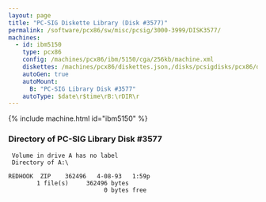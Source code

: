 ```yaml
---
layout: page
title: "PC-SIG Diskette Library (Disk #3577)"
permalink: /software/pcx86/sw/misc/pcsig/3000-3999/DISK3577/
machines:
  - id: ibm5150
    type: pcx86
    config: /machines/pcx86/ibm/5150/cga/256kb/machine.xml
    diskettes: /machines/pcx86/diskettes.json,/disks/pcsigdisks/pcx86/diskettes.json
    autoGen: true
    autoMount:
      B: "PC-SIG Library Disk #3577"
    autoType: $date\r$time\rB:\rDIR\r
---
```


{% include machine.html id="ibm5150" %}

### Directory of PC-SIG Library Disk #3577

     Volume in drive A has no label
     Directory of A:\

    REDHOOK  ZIP    362496   4-08-93   1:59p
            1 file(s)     362496 bytes
                               0 bytes free

